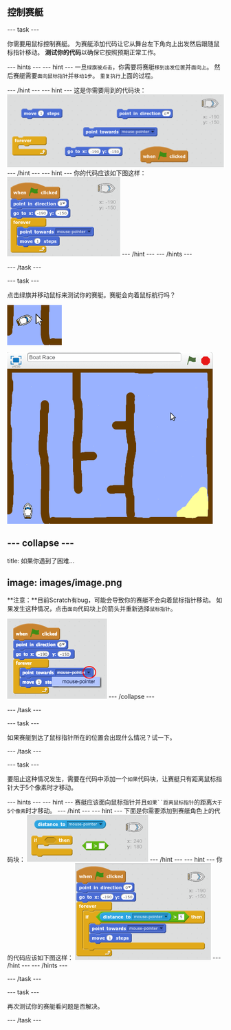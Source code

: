 ## 控制赛艇

\--- task \---

你需要用鼠标控制赛艇。 为赛艇添加代码让它从舞台左下角向上出发然后跟随鼠标指针移动。 **测试你的代码**以确保它按照预期正常工作。

\--- hints \--- \--- hint \--- 一旦`绿旗被点击`，你需要将赛艇`移到出发位置`并`面向上`。 然后赛艇需要`面向鼠标指针`并`移动1步`。 `重复执行`上面的过程。

\--- /hint \--- \--- hint \--- 这是你需要用到的代码块： ![screenshot](images/boat-move-blocks.png) \--- /hint \--- \--- hint \--- 你的代码应该如下图这样： ![screenshot](images/boat-move-code.png) \--- /hint \--- \--- /hints \---

\--- /task \---

\--- task \---

点击绿旗并移动鼠标来测试你的赛艇。赛艇会向着鼠标航行吗？

![截屏](images/boat-mouse.png)

![截屏](images/boat-pointer-test-anim.gif)

## \--- collapse \---

title: 如果你遇到了困难...

## image: images/image.png

**注意：**目前Scratch有bug，可能会导致你的赛艇不会向着鼠标指针移动。 如果发生这种情况，点击`面向`代码块上的箭头并重新选择`鼠标指针`。

![截屏](images/boat-bug.png) \--- /collapse \---

\--- /task \---

\--- task \---

如果赛艇到达了鼠标指针所在的位置会出现什么情况？试一下。

\--- /task \---

\--- task \---

要阻止这种情况发生，需要在代码中添加一个`如果`代码块，让赛艇只有距离鼠标指针大于5个像素时才移动。

\--- hints \--- \--- hint \--- 赛艇应该面向鼠标指针并且`如果``距离鼠标指针`的距离`大于5个像素`时才移动。 \--- /hint \--- \--- hint \--- 下面是你需要添加到赛艇角色上的代码块： ![screenshot](images/boat-pointer-blocks.png) \--- /hint \--- \--- hint \--- 你的代码应该如下图这样： ![screenshot](images/boat-pointer-code.png) \--- /hint \--- \--- /hints \---

\--- /task \---

\--- task \---

再次测试你的赛艇看问题是否解决。

\--- /task \---